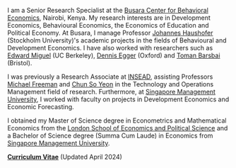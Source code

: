 I am a Senior Research Specialist at the [Busara Center for Behavioral Economics](https://www.busara.global), Nairobi, Kenya. My research interests are in Development Economics, Behavioural Economics, the Economics of Education and Political Economy. At Busara, I manage Professor [Johannes Haushofer](https://johanneshaushofer.com) (Stockholm University)'s academic projects in the fields of Behavioural and Development Economics. I have also worked with researchers such as [Edward Miguel](http://emiguel.econ.berkeley.edu) (UC Berkeley), [Dennis Egger](https://www.dennisegger.net) (Oxford) and [Toman Barsbai](https://sites.google.com/view/tomanbarsbai/about) (Bristol). 

I was previously a Research Associate at [INSEAD](https://www.insead.edu), assisting Professors [Michael Freeman](https://www.insead.edu/faculty/michael-freeman) and [Chun So Yeon](https://soyeonchun.com) in the Technology and Operations Management field of research. Furthermore, at [Singapore Management University](https://www.smu.edu.sg), I worked with faculty on projects in Development Economics and Economic Forecasting.

I obtained my Master of Science degree in Econometrics and Mathematical Economics from the [London School of Economics and Political Science](https://www.lse.ac.uk) and a Bachelor of Science degree (Summa Cum Laude) in Economics from [Singapore Management University](https://www.smu.edu.sg).

__[Curriculum Vitae](</pdf/Han Song Herng Daniel_CV.pdf>)__ (Updated April 2024)
